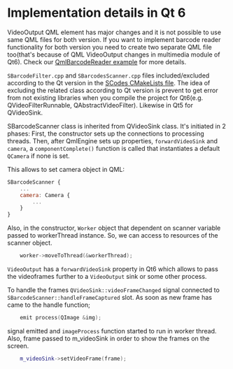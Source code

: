 # Implementation details in Qt 6
VideoOutput QML element has major changes and it is not possible to use same QML files for both version. If you want to implement barcode reader functionality for both version you need to create two separate QML file too(that's because of QML VideoOutput changes in multimedia module of Qt6). Check our [QmlBarcodeReader example](https://github.com/scytheStudio/SCodes/tree/master/examples/QmlBarcodeReader) for more details. 

`SBarcodeFilter.cpp` and `SBarcodesScanner.cpp` files included/excluded according to the Qt version in the [SCodes CMakeLists file](https://github.com/scytheStudio/SCodes/blob/master/src/CMakeLists.txt). The idea of excluding the related class according to Qt version is prevent to get error from not existing libraries when you compile the project for Qt6(e.g. QVideoFilterRunnable, QAbstractVideoFilter). Likewise in Qt5 for QVideoSink.

SBarcodeScanner class is inherited from QVideoSink class. It's initiated in 2 phases: First, the constructor sets up the connections to processing threads. Then, after QmlEngine sets up properties, `forwardVideoSink` and `camera`, a `componentComplete()` function is called that instantiates a default `QCamera` if none is set.

This allows to set camera object in QML:
```qml
SBarcodeScanner {
    ...
    camera: Camera {
        ...
    }
}

```

Also, in the constructor, `Worker` object that dependent on scanner variable passed to workerThread instance. So, we can access to resources of the scanner object.
```c++
    worker->moveToThread(&workerThread); 
```
`VideoOutput` has a `forwardVideoSink` property in Qt6 which allows to pass the videoframes further to a `VideoOutput` sink or some other process. 

To handle the frames `QVideoSink::videoFrameChanged` signal connected to `SBarcodeScanner::handleFrameCaptured` slot.
As soon as new frame has came to the handle function;
```c++
    emit process(QImage &img);
```
signal emitted and `imageProcess` function started to run in worker thread.
Also, frame passed to m_videoSink in order to show the frames on the screen.
```c++
    m_videoSink->setVideoFrame(frame);
```
